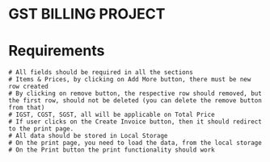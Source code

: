 # GST BILLING PROJECT

# Requirements

    # All fields should be required in all the sections
    # Items & Prices, by clicking on Add More button, there must be new row created
    # By clicking on remove button, the respective row should removed, but the first row, should not be deleted (you can delete the remove button from that)
    # IGST, CGST, SGST, all will be applicable on Total Price
    # If user clicks on the Create Invoice button, then it should redirect to the print page.
    # All data should be stored in Local Storage
    # On the print page, you need to load the data, from the local storage
    # On the Print button the print functionality should work

